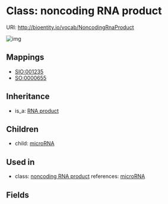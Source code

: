 # Class: noncoding RNA product




URI: http://bioentity.io/vocab/NoncodingRnaProduct

![img](http://yuml.me/diagram/nofunky/class/\[RnaProduct]^-\[NoncodingRnaProduct],%20\[NoncodingRnaProduct]^-\[Microrna],%20)
## Mappings

 * [SIO:001235](http://semanticscience.org/resource/SIO_001235)
 * [SO:0000655](http://purl.obolibrary.org/obo/SO_0000655)
## Inheritance

 *  is_a: [RNA product](RnaProduct.md)
## Children

 *  child: [microRNA](Microrna.md)
## Used in

 *  class: [noncoding RNA product](NoncodingRnaProduct.md) references: [microRNA](Microrna.md)
## Fields

